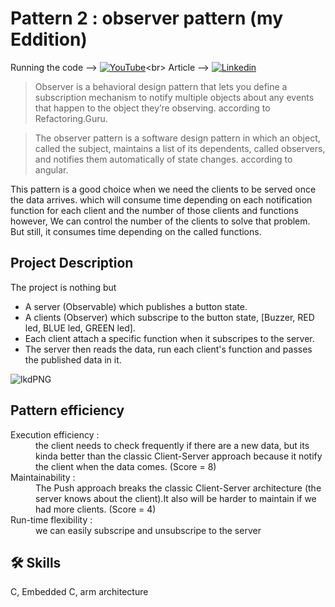 
# Pattern 2 : observer pattern (my Eddition)

Running the code -->  [![YouTube](https://img.shields.io/badge/-YouTube-red?style=flat&logo=YouTube&logoColor=white&link=https://www.youtube.com/@ElectroEngage)]([https://www.youtube.com/@ElectroEngage](https://youtu.be/cmF2gxy5X3Y))<br>
Article --> [![Linkedin](https://img.shields.io/badge/LinkedIn-%20-blue?logo=Linkedin&logoColor=blue&labelColor=black)](https://www.linkedin.com/pulse/observer-pattern-embedded-systems-abdulrahman-yasser-uerkf%3FtrackingId=88TioHn5TVqwjmQ%252FpXZN5g%253D%253D/?trackingId=88TioHn5TVqwjmQ%2FpXZN5g%3D%3D)
> Observer is a behavioral design pattern that lets you define a subscription mechanism to notify multiple objects about any events that happen to the object they’re observing. according to Refactoring.Guru.

> The observer pattern is a software design pattern in which an object, called the subject, maintains a list of its dependents, called observers, and notifies them automatically of state changes. according to angular.

This pattern is a good choice when we need the clients to be served once the data arrives. which will consume time depending on each notification function for each client and the number of those clients and functions however, We can control the number of the clients to solve that problem. But still, it consumes time depending on the called functions.



## Project Description
The project is nothing but 
- A server (Observable) which publishes a button state.
- A clients (Observer) which subscripe to the button state, [Buzzer, RED led, BLUE led, GREEN led].
- Each client attach a specific function when it subscripes to the server.
- The server then reads the data, run each client's function and passes the published data in it.

![lkdPNG](https://github.com/Abdulrahman-Yasser/PatternDesign-In-C/assets/63866803/878c9328-cb4e-4ac8-b79e-f38d8c193ed5)

## Pattern efficiency

<dl>
<dt> Execution efficiency :</dt>
<dd> the client needs to check frequently if there are a new data, but its kinda better than the classic Client-Server approach because it notify the client when the data comes. (Score = 8) </dd>
<dt> Maintainability :</dt>
<dd> The Push approach breaks the classic Client-Server architecture (the server knows about the client).It also will be harder to maintain if we had more clients. (Score = 4) </dd>
<dt> Run-time flexibility :</dt>
<dd> we can easily subscripe and unsubscripe to the server </dd> </dl>

## 🛠 Skills
C, Embedded C, arm architecture

